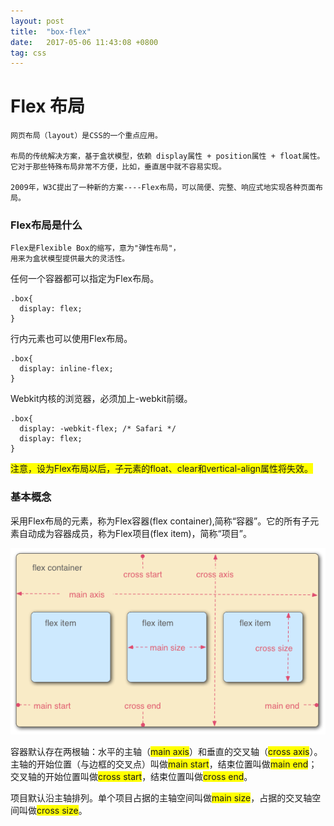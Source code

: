 ```yaml
---
layout: post
title:  "box-flex"
date:   2017-05-06 11:43:08 +0800
tag: css
---
```


# Flex 布局

    网页布局（layout）是CSS的一个重点应用。

    布局的传统解决方案，基于盒状模型，依赖 display属性 + position属性 + float属性。
    它对于那些特殊布局非常不方便，比如，垂直居中就不容易实现。

    2009年，W3C提出了一种新的方案----Flex布局，可以简便、完整、响应式地实现各种页面布局。
    
### Flex布局是什么

    Flex是Flexible Box的缩写，意为"弹性布局"，
    用来为盒状模型提供最大的灵活性。
    
任何一个容器都可以指定为Flex布局。
```
.box{
  display: flex;
}
```
行内元素也可以使用Flex布局。
```
.box{
  display: inline-flex;
}
```
Webkit内核的浏览器，必须加上-webkit前缀。
```
.box{
  display: -webkit-flex; /* Safari */
  display: flex;
}
```

<font style="background:yellow;">注意，设为Flex布局以后，子元素的float、clear和vertical-align属性将失效。</font>
### 基本概念

采用Flex布局的元素，称为Flex容器(flex container),简称“容器”。它的所有子元素自动成为容器成员，称为Flex项目(flex item)，简称“项目”。

![](/images/posts/css/box-flex.png)

容器默认存在两根轴：水平的主轴（<font style="background:yellow;">main axis</font>）和垂直的交叉轴（<font style="background:yellow;">cross axis</font>）。主轴的开始位置（与边框的交叉点）叫做<font style="background:yellow;">main start</font>，结束位置叫做<font style="background:yellow;">main end</font>；交叉轴的开始位置叫做<font style="background:yellow;">cross start</font>，结束位置叫做<font style="background:yellow;">cross end</font>。

项目默认沿主轴排列。单个项目占据的主轴空间叫做<font style="background:yellow;">main size</font>，占据的交叉轴空间叫做<font style="background:yellow;">cross size</font>。